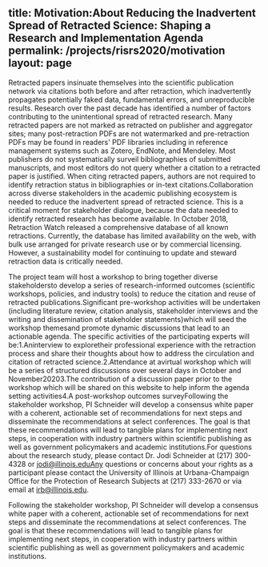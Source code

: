 
title: Motivation:About Reducing the Inadvertent Spread of Retracted Science: Shaping a Research and Implementation Agenda
permalink: /projects/risrs2020/motivation
layout: page
------

Retracted papers insinuate themselves into the scientific publication network via citations both before and after retraction, which inadvertently propagates potentially faked data, fundamental errors, and unreproducible results. Research over the past decade has identified a number of factors contributing to the unintentional spread of retracted research. Many retracted papers are not marked as retracted on publisher and aggregator sites; many post-retraction PDFs are not watermarked and pre-retraction PDFs may be found in readers' PDF libraries including in reference management systems such as Zotero, EndNote, and Mendeley. Most publishers do not systematically surveil bibliographies of submitted manuscripts, and most editors do not query whether a citation to a retracted paper is justified. When citing retracted papers, authors are not required to identify retraction status in bibliographies or in-text citations.Collaboration across diverse stakeholders in the academic publishing ecosystem is needed to reduce the inadvertent spread of retracted science. This is a critical moment for stakeholder dialogue, because the data needed to identify retracted research has become available. In October 2018, Retraction Watch released a comprehensive 
database of all known retractions. Currently, the database has limited availability on the web, with bulk use arranged for private research use or by commercial licensing. However, a sustainability model for continuing to update and steward retraction data is critically needed. 

The project team will host a workshop to bring together diverse stakeholdersto develop a series of research-informed outcomes (scientific workshops, policies, and industry tools) to reduce the citation and reuse of retracted publications.Significant pre-workshop activities will be undertaken (including literature review, citation analysis, stakeholder interviews and the writing and dissemination of stakeholder statements)which will seed the workshop themesand promote dynamic discussions that lead to an actionable agenda. The specific activities of the participating experts will be:1.Aninterview to exploretheir professional experience with the retraction process and share their thoughts about how to address the circulation and citation of retracted science.2.Attendance at avirtual workshop which will be a series of structured discussions over several days in October and November20203.The contribution of a discussion paper prior to the workshop which will be shared on this website to help inform the agenda setting activities4.A post-workshop outcomes surveyFollowing the stakeholder workshop, PI Schneider will develop a consensus white paper with a coherent, actionable set of recommendations for next steps and disseminate the recommendations at select conferences. The goal is that these recommendations will lead to tangible plans for implementing next steps, in cooperation with industry partners within scientific publishing as well as government policymakers and academic institutions.For questions about the research study, please contact Dr. Jodi Schneider at (217) 300-4328 or jodi@illinois.eduAny questions or concerns about your rights as a participant please contact the University of Illinois at Urbana-Champaign Office for the Protection of Research Subjects at (217) 333-2670 or via email at irb@illinois.edu.

Following the stakeholder workshop, PI Schneider will develop a consensus white paper with a coherent, actionable set of recommendations for next steps and disseminate the recommendations at select conferences. The goal is that these recommendations will lead to tangible plans for implementing next steps, in cooperation with industry partners within scientific publishing as well as government policymakers and academic institutions.
